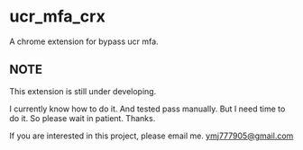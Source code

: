 # ucr_mfa_crx

A chrome extension for bypass ucr mfa.

## NOTE

This extension is still under developing.

I currently know how to do it. And tested pass manually. But I need time to do it. So please wait in patient. Thanks.

If you are interested in this project, please email me.
ymj777905@gmail.com
